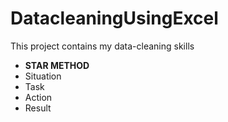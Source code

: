 # DatacleaningUsingExcel
This project contains my data-cleaning skills
- **STAR METHOD**
- Situation
- Task
- Action
- Result
